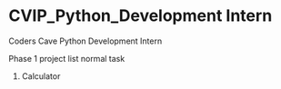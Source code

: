 # CVIP_Python_Development Intern
Coders Cave Python Development Intern

Phase 1 project list normal task
1. Calculator

